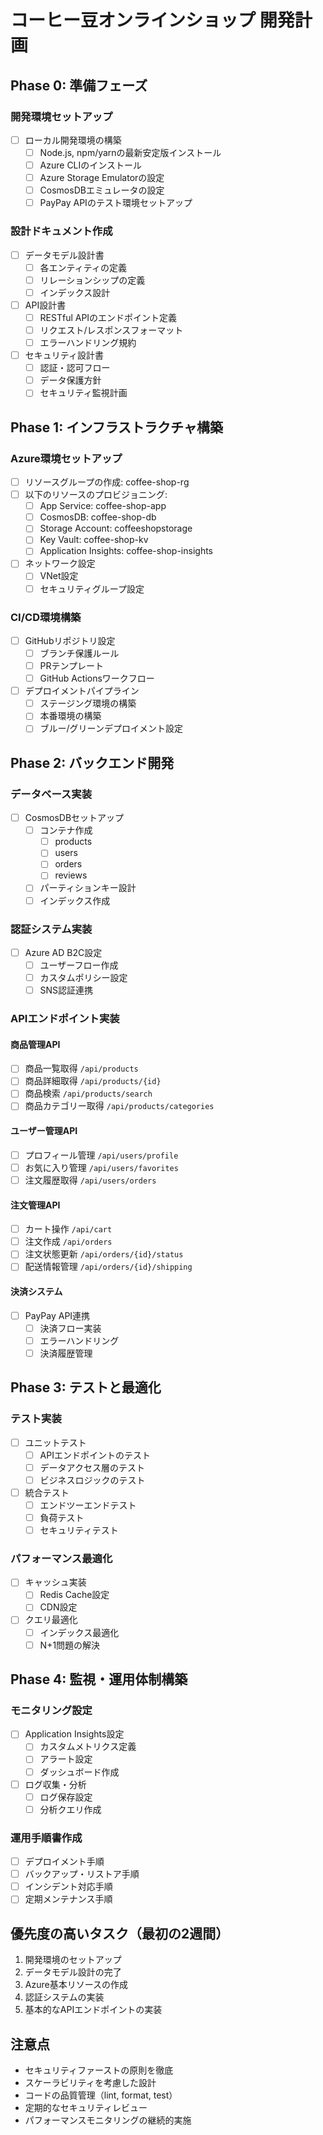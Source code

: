 # コーヒー豆オンラインショップ 開発計画

## Phase 0: 準備フェーズ
### 開発環境セットアップ
- [ ] ローカル開発環境の構築
  - [ ] Node.js, npm/yarnの最新安定版インストール
  - [ ] Azure CLIのインストール
  - [ ] Azure Storage Emulatorの設定
  - [ ] CosmosDBエミュレータの設定
  - [ ] PayPay APIのテスト環境セットアップ

### 設計ドキュメント作成
- [ ] データモデル設計書
  - [ ] 各エンティティの定義
  - [ ] リレーションシップの定義
  - [ ] インデックス設計
- [ ] API設計書
  - [ ] RESTful APIのエンドポイント定義
  - [ ] リクエスト/レスポンスフォーマット
  - [ ] エラーハンドリング規約
- [ ] セキュリティ設計書
  - [ ] 認証・認可フロー
  - [ ] データ保護方針
  - [ ] セキュリティ監視計画

## Phase 1: インフラストラクチャ構築
### Azure環境セットアップ
- [ ] リソースグループの作成: coffee-shop-rg
- [ ] 以下のリソースのプロビジョニング:
  - [ ] App Service: coffee-shop-app
  - [ ] CosmosDB: coffee-shop-db
  - [ ] Storage Account: coffeeshopstorage
  - [ ] Key Vault: coffee-shop-kv
  - [ ] Application Insights: coffee-shop-insights
- [ ] ネットワーク設定
  - [ ] VNet設定
  - [ ] セキュリティグループ設定

### CI/CD環境構築
- [ ] GitHubリポジトリ設定
  - [ ] ブランチ保護ルール
  - [ ] PRテンプレート
  - [ ] GitHub Actionsワークフロー
- [ ] デプロイメントパイプライン
  - [ ] ステージング環境の構築
  - [ ] 本番環境の構築
  - [ ] ブルー/グリーンデプロイメント設定

## Phase 2: バックエンド開発
### データベース実装
- [ ] CosmosDBセットアップ
  - [ ] コンテナ作成
    - [ ] products
    - [ ] users
    - [ ] orders
    - [ ] reviews
  - [ ] パーティションキー設計
  - [ ] インデックス作成

### 認証システム実装
- [ ] Azure AD B2C設定
  - [ ] ユーザーフロー作成
  - [ ] カスタムポリシー設定
  - [ ] SNS認証連携

### APIエンドポイント実装
#### 商品管理API
- [ ] 商品一覧取得 `/api/products`
- [ ] 商品詳細取得 `/api/products/{id}`
- [ ] 商品検索 `/api/products/search`
- [ ] 商品カテゴリー取得 `/api/products/categories`

#### ユーザー管理API
- [ ] プロフィール管理 `/api/users/profile`
- [ ] お気に入り管理 `/api/users/favorites`
- [ ] 注文履歴取得 `/api/users/orders`

#### 注文管理API
- [ ] カート操作 `/api/cart`
- [ ] 注文作成 `/api/orders`
- [ ] 注文状態更新 `/api/orders/{id}/status`
- [ ] 配送情報管理 `/api/orders/{id}/shipping`

#### 決済システム
- [ ] PayPay API連携
  - [ ] 決済フロー実装
  - [ ] エラーハンドリング
  - [ ] 決済履歴管理

## Phase 3: テストと最適化
### テスト実装
- [ ] ユニットテスト
  - [ ] APIエンドポイントのテスト
  - [ ] データアクセス層のテスト
  - [ ] ビジネスロジックのテスト
- [ ] 統合テスト
  - [ ] エンドツーエンドテスト
  - [ ] 負荷テスト
  - [ ] セキュリティテスト

### パフォーマンス最適化
- [ ] キャッシュ実装
  - [ ] Redis Cache設定
  - [ ] CDN設定
- [ ] クエリ最適化
  - [ ] インデックス最適化
  - [ ] N+1問題の解決

## Phase 4: 監視・運用体制構築
### モニタリング設定
- [ ] Application Insights設定
  - [ ] カスタムメトリクス定義
  - [ ] アラート設定
  - [ ] ダッシュボード作成
- [ ] ログ収集・分析
  - [ ] ログ保存設定
  - [ ] 分析クエリ作成

### 運用手順書作成
- [ ] デプロイメント手順
- [ ] バックアップ・リストア手順
- [ ] インシデント対応手順
- [ ] 定期メンテナンス手順

## 優先度の高いタスク（最初の2週間）
1. 開発環境のセットアップ
2. データモデル設計の完了
3. Azure基本リソースの作成
4. 認証システムの実装
5. 基本的なAPIエンドポイントの実装

## 注意点
- セキュリティファーストの原則を徹底
- スケーラビリティを考慮した設計
- コードの品質管理（lint, format, test）
- 定期的なセキュリティレビュー
- パフォーマンスモニタリングの継続的実施 